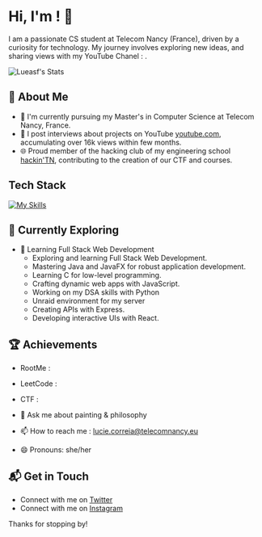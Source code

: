 # Hi, I'm <Lueasf>! 👋

I am a passionate CS student at Telecom Nancy (France), driven by a curiosity for technology. My journey involves exploring new ideas, and sharing views with my YouTube Chanel : .

![Lueasf's Stats](https://github-readme-stats.vercel.app/api?username=lueasf&theme=vue-dark&show_icons=true&hide_border=true&count_private=true)

## 🚀 About Me

- 🔭 I'm currently pursuing my Master's in Computer Science at Telecom Nancy, France.
- 📝 I post interviews about projects on YouTube [youtube.com](https://www.youtube.com/@ITeaser_), accumulating over 16k views within few months.
- 🌐 Proud member of the hacking club of my engineering school [hackin'TN](https://github.com/Hackin-TN), contributing to the creation of our CTF and courses.

## Tech Stack
[![My Skills](https://skillicons.dev/icons?i=js,html,css,git,python,c,wordpress)](https://skillicons.dev)

## 🌱 Currently Exploring

- 🚀 Learning Full Stack Web Development 
  - Exploring and learning Full Stack Web Development. 
  - Mastering Java and JavaFX for robust application development.
  - Learning C for low-level programming.
  - Crafting dynamic web apps with JavaScript.
  - Working on my DSA skills with Python
  - Unraid environment for my server
  - Creating APIs with Express.
  - Developing interactive UIs with React.
 
  
 ## 🏆 Achievements
 - RootMe : 
 - LeetCode :
 - CTF : 

- 💬 Ask me about painting & philosophy
- 📫 How to reach me : lucie.correia@telecomnancy.eu
- 😄 Pronouns: she/her

## 📬 Get in Touch

- Connect with me on [Twitter](https://x.com/ITeaser_)
- Connect with me on [Instagram](https://www.instagram.com/iteaseroff/)

Thanks for stopping by! 



